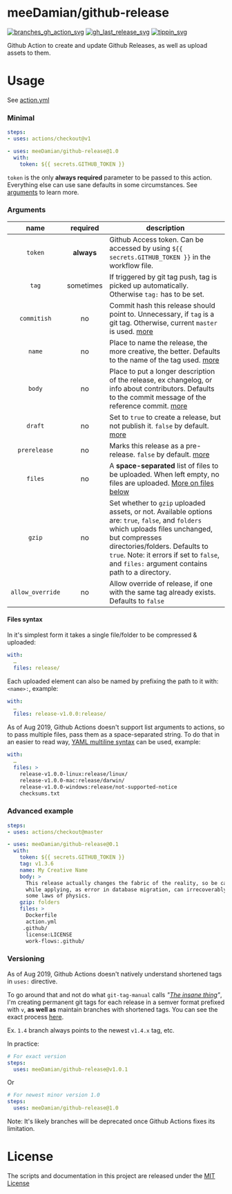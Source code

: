 # meeDamian/github-release

[![branches_gh_action_svg]][branches_gh_action_url]
[![gh_last_release_svg]][gh_last_release_url]
[![tippin_svg]][tippin_url]

[branches_gh_action_svg]: https://github.com/meeDamian/github-release/workflows/Create%20shortened%20tags/badge.svg
[branches_gh_action_url]: https://github.com/meeDamian/github-release/blob/master/.github/workflows/on-tag.yml

[gh_last_release_svg]: https://img.shields.io/github/v/release/meeDamian/github-release?sort=semver
[gh_last_release_url]: https://github.com/meeDamian/github-release/releases/latest

[tippin_svg]: https://img.shields.io/badge/donate-lightning-FDD023?logo=bitcoin&style=flat
[tippin_url]: https://tippin.me/@meeDamian

Github Action to create and update Github Releases, as well as upload assets to them.

# Usage

See [action.yml](action.yml)

### Minimal

```yaml
steps:
- uses: actions/checkout@v1

- uses: meeDamian/github-release@1.0
  with:
    token: ${{ secrets.GITHUB_TOKEN }}
```

`token` is the only **always required** parameter to be passed to this action.  Everything else can use sane defaults in some circumstances.  See [arguments] to learn more.

[arguments]: #Arguments

### Arguments

| name             | required   | description 
|:----------------:|:----------:|-------------
| `token`          | **always** | Github Access token.  Can be accessed by using `${{ secrets.GITHUB_TOKEN }}` in the workflow file.
| `tag`            | sometimes  | If triggered by git tag push, tag is picked up automatically.  Otherwise `tag:` has to be set.
| `commitish`      | no         | Commit hash this release should point to.  Unnecessary, if `tag` is a git tag.  Otherwise, current `master` is used. [more]
| `name`           | no         | Place to name the release, the more creative, the better. Defaults to the name of the tag used. [more]
| `body`           | no         | Place to put a longer description of the release, ex changelog, or info about contributors.  Defaults to the commit message of the reference commit. [more]
| `draft`          | no         | Set to `true` to create a release, but not publish it. `false` by default. [more]
| `prerelease`    | no         | Marks this release as a pre-release. `false` by default. [more]
| `files`          | no         | A **space-separated** list of files to be uploaded. When left empty, no files are uploaded. [More on files below]
| `gzip`          | no         | Set whether to `gzip` uploaded assets, or not.  Available options are: `true`, `false`, and `folders` which uploads files unchanged, but compresses directories/folders.  Defaults to `true`.  Note: it errors if set to `false`, and `files:` argument contains path to a directory.
| `allow_override` | no        | Allow override of release, if one with the same tag already exists.  Defaults to `false`


[more]: https://developer.github.com/v3/repos/releases/#create-a-release
[More on files below]: #Files-syntax

#### Files syntax

In it's simplest form it takes a single file/folder to be compressed & uploaded:

```yaml
with:
  …
  files: release/
```

Each uploaded element can also be named by prefixing the path to it with: `<name>:`, example:

```yaml
with:
  …
  files: release-v1.0.0:release/
```

As of Aug 2019, Github Actions doesn't support list arguments to actions, so to pass multiple files, pass them as a space-separated string.  To do that in an easier to read way, [YAML multiline syntax] can be used, example:

```yaml
with:
  …
  files: >
    release-v1.0.0-linux:release/linux/
    release-v1.0.0-mac:release/darwin/
    release-v1.0.0-windows:release/not-supported-notice
    checksums.txt      
```
[YAML multiline syntax]: https://yaml-multiline.info/ 

### Advanced example

```yaml
steps:
- uses: actions/checkout@master

- uses: meeDamian/github-release@0.1
  with:
    token: ${{ secrets.GITHUB_TOKEN }}
    tag: v1.3.6
    name: My Creative Name
    body: >
      This release actually changes the fabric of the reality, so be careful 
      while applying, as error in database migration, can irrecoverably wipe 
      some laws of physics.  
    gzip: folders
    files: >
      Dockerfile
      action.yml
     .github/
      license:LICENSE
      work-flows:.github/
```


### Versioning

As of Aug 2019, Github Actions doesn't natively understand shortened tags in `uses:` directive.

To go around that and not do what `git-tag-manual` calls _"[The insane thing]"_, I'm creating permanent git tags for each release in a semver format prefixed with `v`, **as well as** maintain branches with shortened tags.  You can see the exact process [here].

Ex. `1.4` branch always points to the newest `v1.4.x` tag, etc.

In practice:

```yaml
# For exact version
steps:
  uses: meeDamian/github-release@v1.0.1
```
Or
```yaml
# For newest minor version 1.0
steps:
  uses: meeDamian/github-release@1.0
```

Note: It's likely branches will be deprecated once Github Actions fixes its limitation.

[The insane thing]: https://git-scm.com/docs/git-tag#_on_re_tagging
[here]: .github/workflows/on-tag.yml

# License

The scripts and documentation in this project are released under the [MIT License](LICENSE)
